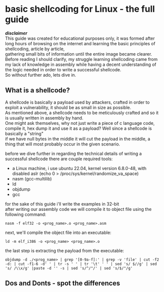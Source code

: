 # basic shellcoding for Linux - the full guide

***disclaimer***  
This guide was created for educational purposes only, it was formed after long hours of browsing on the internet and learning the basic principles of shellcoding, article by article,  
gathering small bits of information until the entire image became clearer.  
Before reading I should clarify, my struggle learning shellcoding came from my lack of knowledge in assembly while having a decent understanding of the logic needed in order to write a successful shellcode.  
So without further ado, lets dive in.  

## What is a shellcode?

A shellcode is basically a payload used by attackers, crafted in order to exploit a vulnerability, it should be as small in size as possible.  
As mentioned above, a shellcode needs to be meticulously crafted and so it is usually written in assembly by hand.  
One might ask themselves, why not just write a piece of c language code, compile it, hex dump it and use it as a payload? Well since a shellcode is basically a "string"   
if we have null bytes in the middle it will cut the payload in the middle, a thing that will most probably occur in the given scenario.  

before we dive further in regarding the technical details of writing a successful shellcode there are couple required tools:  
- a Linux machine, i use ubuntu 22.04, kernel version 6.8.0-48, with disabled aslr (echo 0 > /proc/sys/kernel/randomize_va_space)  
- nasm (gcc-multilib)  
- ld  
- objdump  
- gcc  

for the sake of this guide i'll write the examples in 32-bit  
after writing our assembly code we will compile it to object file using the following command:  
```
nasm -f elf32 -o <prog_name>.o <prog_name>.asm
```
next, we'll compile the object file into an executable:  
```
ld -m elf_i386 -o <prog_name> <prog_name>.o
```
the last step is extracting the payload from the executable:  
```
objdump -d ./<prog_name> | grep '[0-9a-f]:' | grep -v 'file' | cut -f2 -d: | cut -f1-6 -d' ' | tr -s ' ' | tr '\t' ' ' | sed 's/ $//g' | sed 's/ /\\x/g' |paste -d '' -s | sed 's/^/"/' | sed 's/$/"/g'   
```

## Dos and Donts - spot the differences

